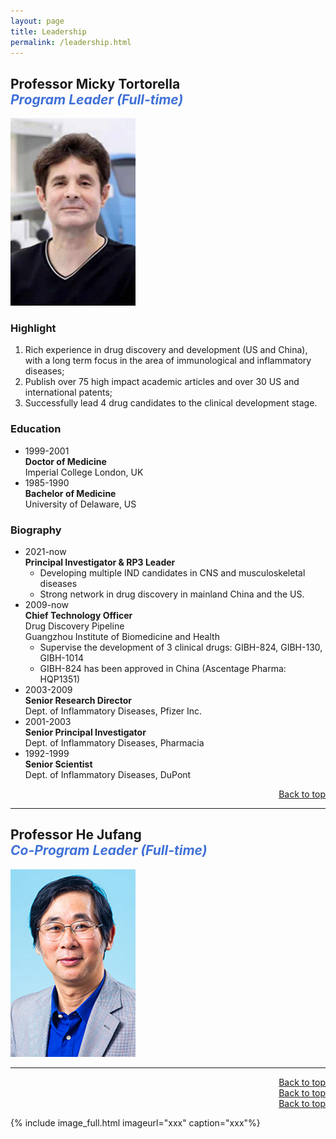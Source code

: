 ```yaml
---
layout: page
title: Leadership
permalink: /leadership.html
---
```


<h2 style="padding-bottom: 0; margin-bottom: 0">Professor Micky Tortorella</h2>
<h2 style="padding-top: 0; margin-top: 0; color: #4071D7; font-style: italic">Program Leader (Full-time)</h2>

![image-20230908212336823](https://raw.githubusercontent.com/tosingfung/images/master/image-20230908212336823.png)

### Highlight

1. Rich experience in drug discovery and development (US and China), with a long term focus in the area of immunological and inflammatory diseases;
2. Publish over 75 high impact academic articles and over 30 US and international patents;
3. Successfully lead 4 drug candidates to the clinical development stage.

### Education

- 1999-2001  
  **Doctor of Medicine**  
  Imperial College London, UK
- 1985-1990  
  **Bachelor of Medicine**  
  University of Delaware, US

### Biography

- 2021-now  
  **Principal Investigator & RP3 Leader**  
  - Developing multiple IND candidates in CNS and musculoskeletal diseases
  - Strong network in drug discovery in mainland China and the US.
- 2009-now  
  **Chief Technology Officer**  
  Drug Discovery Pipeline  
  Guangzhou Institute of Biomedicine and Health
  - Supervise the development of 3 clinical drugs: GIBH-824, GIBH-130, GIBH-1014 
  - GIBH-824 has been approved in China (Ascentage Pharma: HQP1351)
- 2003-2009  
  **Senior Research Director**  
  Dept. of Inflammatory Diseases, Pfizer Inc. 
- 2001-2003  
  **Senior Principal Investigator**  
  Dept. of Inflammatory Diseases, Pharmacia
- 1992-1999  
  **Senior Scientist**  
  Dept. of Inflammatory Diseases, DuPont

<div style="text-align:right"><a href="#page">Back to top</a></div>


---

<h2 style="padding-bottom: 0; margin-bottom: 0">Professor He Jufang</h2>
<h2 style="padding-top: 0; margin-top: 0; color: #4071D7; font-style: italic">Co-Program Leader (Full-time)</h2>

![image-20230908212139265](https://raw.githubusercontent.com/tosingfung/images/master/image-20230908212139265.png)



---































<div style="text-align:right"><a href="#page">Back to top</a></div>







<div style="text-align:right"><a href="#page">Back to top</a></div>







<div style="text-align:right"><a href="#page">Back to top</a></div>





{% include image_full.html imageurl="xxx" caption="xxx"%}
